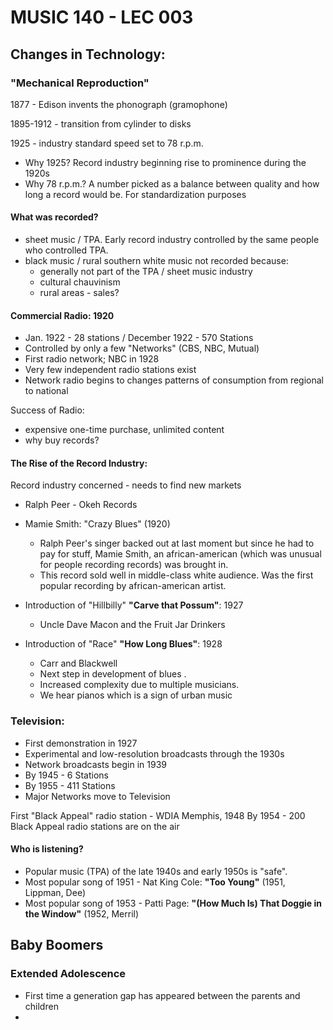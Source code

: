 # MUSIC 140 - LEC 003
## Changes in Technology:
### "Mechanical Reproduction"
1877 - Edison invents the phonograph (gramophone)

1895-1912 - transition from cylinder to disks

1925 - industry standard speed set to 78 r.p.m.
- Why 1925? Record industry beginning rise to prominence during the 1920s
- Why 78 r.p.m.? A number picked as a balance between quality and how long a record would be. For standardization purposes

#### What was recorded?
- sheet music / TPA. Early record industry controlled by the same people who controlled TPA.
- black music / rural southern white music not recorded because:
  - generally not part of the TPA / sheet music industry
  - cultural chauvinism
  - rural areas - sales?

#### Commercial Radio: 1920
- Jan. 1922 - 28 stations / December 1922 - 570 Stations
- Controlled by only a few "Networks" (CBS, NBC, Mutual)
- First radio network; NBC in 1928
- Very few independent radio stations exist
- Network radio begins to changes patterns of consumption from regional to national

Success of Radio:
- expensive one-time purchase, unlimited content
- why buy records?

#### The Rise of the Record Industry:
Record industry concerned - needs to find new markets
- Ralph Peer - Okeh Records

- Mamie Smith: "Crazy Blues" (1920)
  - Ralph Peer's singer backed out at last moment but since he had to pay for stuff, Mamie Smith, an african-american (which was unusual for people recording records) was brought in.
  - This record sold well in middle-class white audience. Was the first popular recording by african-american artist.

- Introduction of "Hillbilly" **"Carve that Possum"**: 1927
  - Uncle Dave Macon and the Fruit Jar Drinkers

- Introduction of "Race" **"How Long Blues"**: 1928
  - Carr and Blackwell
  - Next step in development of blues .
  - Increased complexity due to multiple musicians.
  - We hear pianos which is a sign of urban music

### Television:
- First demonstration in 1927
- Experimental and low-resolution broadcasts through the 1930s
- Network broadcasts begin in 1939
- By 1945 - 6 Stations
- By 1955 - 411 Stations
- Major Networks move to Television

First "Black Appeal" radio station - WDIA Memphis, 1948
By 1954 - 200 Black Appeal radio stations are on the air

#### Who is listening?
- Popular music (TPA) of the late 1940s and early 1950s is "safe".
- Most popular song of 1951 - Nat King Cole: **"Too Young"** (1951, Lippman, Dee)
- Most popular song of 1953 - Patti Page: **"(How Much Is) That Doggie in the Window"** (1952, Merril)

## Baby Boomers
### Extended Adolescence
- First time a generation gap has appeared between the parents and children
- 
<!--stackedit_data:
eyJoaXN0b3J5IjpbNzUyNjYzMjUwLDU3NjY0MTAzMSwyMDE3Nj
MxMDk3LC0zNjU5Mjg3MTksODc3MDY3MzU4LC0xNzYwMjc4OTMs
MTI3NzUzMzQ5NCw3NDU3OTI1NCwtMTI3MTg2NjI0NSwzNzQ1MD
M0NjcsMTcxNDE4MzU5OSwtMjEwMzk1MjgyMF19
-->